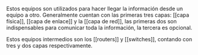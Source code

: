 Estos equipos son utilizados para hacer llegar la información desde un equipo a otro. Generalmente cuentan con las primeras tres capas: [[capa física]], [[capa de enlace]] y la [[capa de red]], las primeras dos son indispensables para comunicar toda la información, la tercera es opcional.

Estos equipos intermedios son los [[routers]] y [[switches]], contando con tres y dos capas respectivamente.